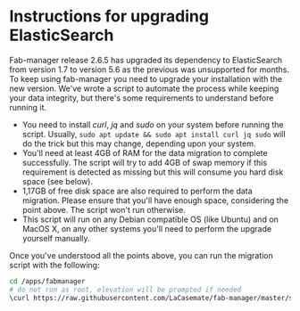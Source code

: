 # Instructions for upgrading ElasticSearch

Fab-manager release 2.6.5 has upgraded its dependency to ElasticSearch from version 1.7 to version 5.6 as the previous was unsupported for months.
To keep using fab-manager you need to upgrade your installation with the new version.
We've wrote a script to automate the process while keeping your data integrity, but there's some requirements to understand before running it.

- You need to install *curl*, *jq* and *sudo* on your system before running the script. 
  Usually, `sudo apt update && sudo apt install curl jq sudo` will do the trick but this may change, depending upon your system.
- You'll need at least 4GB of RAM for the data migration to complete successfully.
  The script will try to add 4GB of swap memory if this requirement is detected as missing but this will consume you hard disk space (see below).
- 1,17GB of free disk space are also required to perform the data migration.
  Please ensure that you'll have enough space, considering the point above. The script won't run otherwise.
- This script will run on any Debian compatible OS (like Ubuntu) and on MacOS X, on any other systems you'll need to perform the upgrade yourself manually. 

Once you've understood all the points above, you can run the migration script with the following:

```bash
cd /apps/fabmanager
# do not run as root, elevation will be prompted if needed
\curl https://raw.githubusercontent.com/LaCasemate/fab-manager/master/scripts/elastic-upgrade.sh | bash
```
